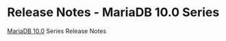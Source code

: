 # Release Notes - MariaDB 10.0 Series

[MariaDB 10.0](changes-improvements-in-mariadb-10-0.md) Series Release Notes
